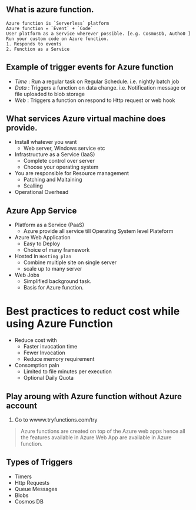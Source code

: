 ## What is azure function.
    Azure function is `Serverless` platform
    Azure function = `Event` + `Code`
    User platform as a Service wherever possible. [e.g. CosmosDb, Autho0 ]
    Run your custom code on Azure function.
    1. Responds to events
    2. Function as a Service
## Example of trigger events for Azure function
- *Time* : Run a regular task on Regular Schedule. i.e. nightly batch job
- *Data* : Triggers a function on data change. i.e. Notification message or file uploaded to blob storage
- *Web*  : Triggers a function on respond to Http request or web hook
## What services Azure virtual machine does provide.
+ Install whatever you want
    - Web server, Windows service etc
+ Infrastructure as a Service (IaaS)
    - Complete control over server
    - Choose your operating system
+ You are responsible for Resource management
    - Patching and Maitaining
    - Scalling
+ Operational Overhead
## Azure App Service
+ Platform as a Service (PaaS)
    - Azure provide all service till Operating System level Plateform
+ Azure Web Application
    - Easy to Deploy
    - Choice of many framework
+ Hosted in `Hosting plan`
    - Combine multiple site on single server
    - scale up to many server
+ Web Jobs
    - Simplified background task.
    - Basis for Azure function.
# Best practices to reduct cost while using Azure Function
+ Reduce cost with
    - Faster invocation time
    - Fewer Invocation
    - Reduce memory requirement
+ Consomption paln
    - Limited to file minutes per execution
    - Optional Daily Quota
## Play aroung with Azure function without Azure account
1. Go to wwww.tryfunctions.com/try
> Azure functions are created on top of the Azure web apps hence all the features available in Azure Web App are available in Azure function.
## Types of Triggers
- Timers
- Http Requests
- Queue Messages 
- Blobs
- Cosmos DB

    

